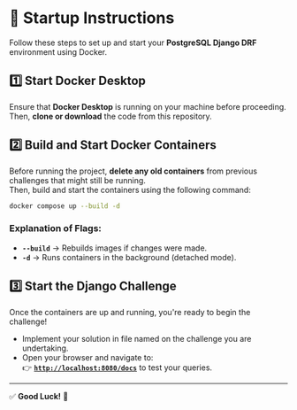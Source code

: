 # 🚀 Startup Instructions  

Follow these steps to set up and start your **PostgreSQL Django DRF** environment using Docker.  

## **1️⃣ Start Docker Desktop**  
Ensure that **Docker Desktop** is running on your machine before proceeding.  
Then, **clone or download** the code from this repository.  

## **2️⃣ Build and Start Docker Containers**  
Before running the project, **delete any old containers** from previous challenges that might still be running.  
Then, build and start the containers using the following command:  

```sh
docker compose up --build -d
```

### **Explanation of Flags:**  
- **`--build`** → Rebuilds images if changes were made.  
- **`-d`** → Runs containers in the background (detached mode).  

## **3️⃣ Start the Django Challenge**  
Once the containers are up and running, you're ready to begin the challenge!  

- Implement your solution in file named on the challenge you are undertaking.
- Open your browser and navigate to:  
  👉 **[`http://localhost:8080/docs`](http://localhost:8080/docs)** to test your queries.  

---

✅ **Good Luck!** 🚀  
